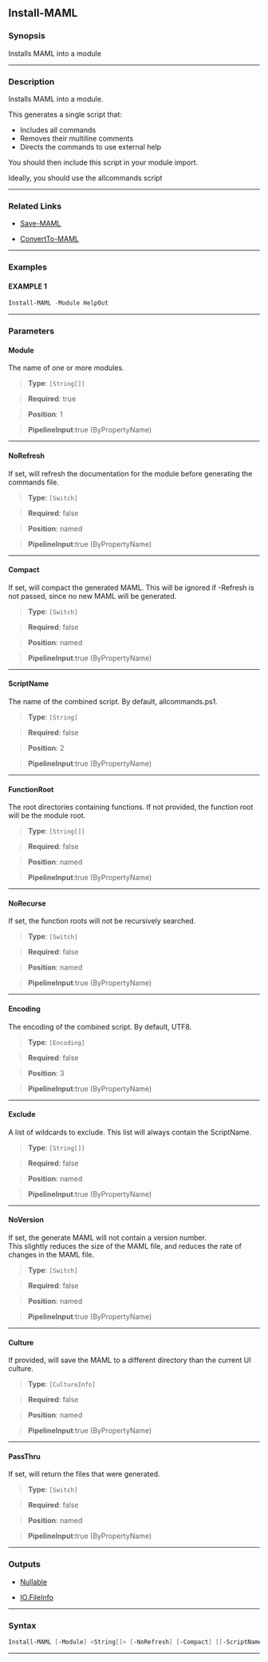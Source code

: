
Install-MAML
------------
### Synopsis
Installs MAML into a module

---
### Description

Installs MAML into a module.  

This generates a single script that: 
* Includes all commands
* Removes their multiline comments
* Directs the commands to use external help

You should then include this script in your module import.

Ideally, you should use the allcommands script

---
### Related Links
* [Save-MAML](Save-MAML.md)



* [ConvertTo-MAML](ConvertTo-MAML.md)



---
### Examples
#### EXAMPLE 1
```PowerShell
Install-MAML -Module HelpOut
```

---
### Parameters
#### **Module**

The name of one or more modules.



> **Type**: ```[String[]]```

> **Required**: true

> **Position**: 1

> **PipelineInput**:true (ByPropertyName)



---
#### **NoRefresh**

If set, will refresh the documentation for the module before generating the commands file.



> **Type**: ```[Switch]```

> **Required**: false

> **Position**: named

> **PipelineInput**:true (ByPropertyName)



---
#### **Compact**

If set, will compact the generated MAML.  This will be ignored if -Refresh is not passed, since no new MAML will be generated.



> **Type**: ```[Switch]```

> **Required**: false

> **Position**: named

> **PipelineInput**:true (ByPropertyName)



---
#### **ScriptName**

The name of the combined script.  By default, allcommands.ps1.



> **Type**: ```[String]```

> **Required**: false

> **Position**: 2

> **PipelineInput**:true (ByPropertyName)



---
#### **FunctionRoot**

The root directories containing functions.  If not provided, the function root will be the module root.



> **Type**: ```[String[]]```

> **Required**: false

> **Position**: named

> **PipelineInput**:true (ByPropertyName)



---
#### **NoRecurse**

If set, the function roots will not be recursively searched.



> **Type**: ```[Switch]```

> **Required**: false

> **Position**: named

> **PipelineInput**:true (ByPropertyName)



---
#### **Encoding**

The encoding of the combined script.  By default, UTF8.



> **Type**: ```[Encoding]```

> **Required**: false

> **Position**: 3

> **PipelineInput**:true (ByPropertyName)



---
#### **Exclude**

A list of wildcards to exclude.  This list will always contain the ScriptName.



> **Type**: ```[String[]]```

> **Required**: false

> **Position**: named

> **PipelineInput**:true (ByPropertyName)



---
#### **NoVersion**

If set, the generate MAML will not contain a version number.  
This slightly reduces the size of the MAML file, and reduces the rate of changes in the MAML file.



> **Type**: ```[Switch]```

> **Required**: false

> **Position**: named

> **PipelineInput**:true (ByPropertyName)



---
#### **Culture**

If provided, will save the MAML to a different directory than the current UI culture.



> **Type**: ```[CultureInfo]```

> **Required**: false

> **Position**: named

> **PipelineInput**:true (ByPropertyName)



---
#### **PassThru**

If set, will return the files that were generated.



> **Type**: ```[Switch]```

> **Required**: false

> **Position**: named

> **PipelineInput**:true (ByPropertyName)



---
### Outputs
* [Nullable](https://learn.microsoft.com/en-us/dotnet/api/System.Nullable)


* [IO.FileInfo](https://learn.microsoft.com/en-us/dotnet/api/System.IO.FileInfo)




---
### Syntax
```PowerShell
Install-MAML [-Module] <String[]> [-NoRefresh] [-Compact] [[-ScriptName] <String>] [-FunctionRoot <String[]>] [-NoRecurse] [[-Encoding] <Encoding>] [-Exclude <String[]>] [-NoVersion] [-Culture <CultureInfo>] [-PassThru] [<CommonParameters>]
```
---



